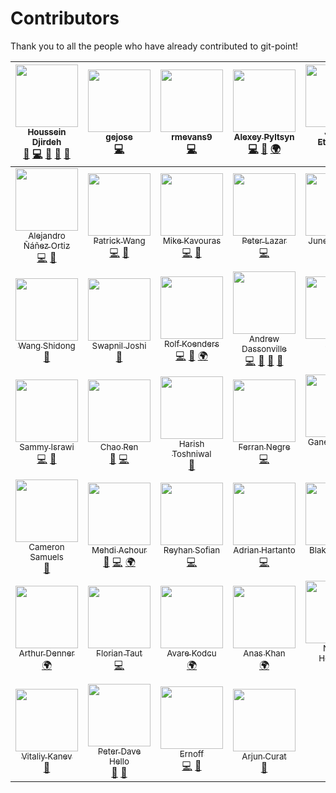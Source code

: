 # Contributors

Thank you to all the people who have already contributed to git-point!

<!-- ALL-CONTRIBUTORS-LIST:START - Do not remove or modify this section -->
| [<img src="https://avatars0.githubusercontent.com/u/12476932?v=3" width="100px;"/><br /><sub>Houssein Djirdeh</sub>](https://houssein.me)<br />[💬](#question-housseindjirdeh "Answering Questions") [💻](https://github.com/gitpoint/git-point/commits?author=housseindjirdeh "Code") [🎨](#design-housseindjirdeh "Design") [📖](https://github.com/gitpoint/git-point/commits?author=housseindjirdeh "Documentation") [👀](#review-housseindjirdeh "Reviewed Pull Requests") | [<img src="https://avatars2.githubusercontent.com/u/16705071?v=3" width="100px;"/><br /><sub>gejose</sub>](https://github.com/gejose)<br />[💻](https://github.com/gitpoint/git-point/commits?author=gejose "Code") | [<img src="https://avatars3.githubusercontent.com/u/14151327?v=3" width="100px;"/><br /><sub>rmevans9</sub>](https://github.com/rmevans9)<br />[💻](https://github.com/gitpoint/git-point/commits?author=rmevans9 "Code") | [<img src="https://avatars1.githubusercontent.com/u/4408379?v=3" width="100px;"/><br /><sub>Alexey Pyltsyn</sub>](http://lex111.ru)<br />[💻](https://github.com/gitpoint/git-point/commits?author=lex111 "Code") [🐛](https://github.com/gitpoint/git-point/issues?q=author%3Alex111 "Bug reports") [🌍](#translation-lex111 "Translation") | [<img src="https://avatars2.githubusercontent.com/u/10660468?v=3" width="100px;"/><br /><sub>Jason Etcovitch</sub>](https://jasonet.co)<br />[💻](https://github.com/gitpoint/git-point/commits?author=JasonEtco "Code") | [<img src="https://avatars1.githubusercontent.com/u/1166143?v=3" width="100px;"/><br /><sub>Hosmel Quintana</sub>](http://hosmelq.com)<br />[💻](https://github.com/gitpoint/git-point/commits?author=hosmelq "Code") |
| :---: | :---: | :---: | :---: | :---: | :---: |
| [<img src="https://avatars0.githubusercontent.com/u/464978?v=3" width="100px;"/><br /><sub>Alejandro Ñáñez Ortiz</sub>](http://co.linkedin.com/in/alejandronanez/)<br />[💻](https://github.com/gitpoint/git-point/commits?author=alejandronanez "Code") [👀](#review-alejandronanez "Reviewed Pull Requests") | [<img src="https://avatars3.githubusercontent.com/u/3055294?v=3" width="100px;"/><br /><sub>Patrick Wang</sub>](https://patw.me)<br />[💻](https://github.com/gitpoint/git-point/commits?author=patw0929 "Code") [🐛](https://github.com/gitpoint/git-point/issues?q=author%3Apatw0929 "Bug reports") | [<img src="https://avatars5.githubusercontent.com/u/627794?v=4" width="100px;"/><br /><sub>Mike Kavouras</sub>](https://github.com/mikekavouras)<br />[💻](https://github.com/gitpoint/git-point/commits?author=mikekavouras "Code") [🐛](https://github.com/gitpoint/git-point/issues?q=author%3Amikekavouras "Bug reports") | [<img src="https://avatars4.githubusercontent.com/u/4848554?v=4" width="100px;"/><br /><sub>Peter Lazar</sub>](https://github.com/peterlazar1993)<br />[💻](https://github.com/gitpoint/git-point/commits?author=peterlazar1993 "Code") | [<img src="https://avatars6.githubusercontent.com/u/5106887?v=4" width="100px;"/><br /><sub>June Domingo</sub>](https://github.com/junedomingo)<br />[💻](https://github.com/gitpoint/git-point/commits?author=junedomingo "Code") [🐛](https://github.com/gitpoint/git-point/issues?q=author%3Ajunedomingo "Bug reports") | [<img src="https://avatars7.githubusercontent.com/u/9287184?v=4" width="100px;"/><br /><sub>Antoine Boisadam</sub>](https://github.com/Antoine38660)<br />[💻](https://github.com/gitpoint/git-point/commits?author=Antoine38660 "Code") [🐛](https://github.com/gitpoint/git-point/issues?q=author%3AAntoine38660 "Bug reports") |
| [<img src="https://avatars6.githubusercontent.com/u/13142418?v=4" width="100px;"/><br /><sub>Wang Shidong</sub>](https://wsdjeg.github.io)<br />[📖](https://github.com/gitpoint/git-point/commits?author=wsdjeg "Documentation") | [<img src="https://avatars4.githubusercontent.com/u/2190589?v=4" width="100px;"/><br /><sub>Swapnil Joshi</sub>](http://swapnilmj.users.sourceforge.net/)<br />[📖](https://github.com/gitpoint/git-point/commits?author=swapnilmj "Documentation") | [<img src="https://avatars5.githubusercontent.com/u/408959?v=4" width="100px;"/><br /><sub>Rolf Koenders</sub>](https://github.com/RolfKoenders)<br />[💻](https://github.com/gitpoint/git-point/commits?author=RolfKoenders "Code") [🐛](https://github.com/gitpoint/git-point/issues?q=author%3ARolfKoenders "Bug reports") [🌍](#translation-RolfKoenders "Translation") | [<img src="https://avatars1.githubusercontent.com/u/10191084?v=4" width="100px;"/><br /><sub>Andrew Dassonville</sub>](https://andrewda.me)<br />[💻](https://github.com/gitpoint/git-point/commits?author=andrewda "Code") [💬](#question-andrewda "Answering Questions") [🐛](https://github.com/gitpoint/git-point/issues?q=author%3Aandrewda "Bug reports") [👀](#review-andrewda "Reviewed Pull Requests") | [<img src="https://avatars0.githubusercontent.com/u/2076088?v=4" width="100px;"/><br /><sub>Anton</sub>](https://medium.com/@antondomashnev)<br />[💻](https://github.com/gitpoint/git-point/commits?author=Antondomashnev "Code") | [<img src="https://avatars0.githubusercontent.com/u/14795799?v=4" width="100px;"/><br /><sub>Xuezheng Ma</sub>](https://github.com/xuezhma)<br />[💻](https://github.com/gitpoint/git-point/commits?author=xuezhma "Code") |
| [<img src="https://avatars0.githubusercontent.com/u/8962228?v=4" width="100px;"/><br /><sub>Sammy Israwi</sub>](https://github.com/SammyIsra)<br />[💻](https://github.com/gitpoint/git-point/commits?author=SammyIsra "Code") [🐛](https://github.com/gitpoint/git-point/issues?q=author%3ASammyIsra "Bug reports") | [<img src="https://avatars1.githubusercontent.com/u/8122587?v=4" width="100px;"/><br /><sub>Chao Ren</sub>](https://github.com/RogerAbyss)<br />[🐛](https://github.com/gitpoint/git-point/issues?q=author%3ARogerAbyss "Bug reports") [💻](https://github.com/gitpoint/git-point/commits?author=RogerAbyss "Code") | [<img src="https://avatars0.githubusercontent.com/u/11228182?v=4" width="100px;"/><br /><sub>Harish Toshniwal</sub>](https://introwit.in)<br />[📖](https://github.com/gitpoint/git-point/commits?author=introwit "Documentation") | [<img src="https://avatars2.githubusercontent.com/u/774577?v=4" width="100px;"/><br /><sub>Ferran Negre</sub>](http://github.com/ferrannp)<br />[💻](https://github.com/gitpoint/git-point/commits?author=ferrannp "Code") | [<img src="https://avatars2.githubusercontent.com/u/29695071?v=4" width="100px;"/><br /><sub>Ganesh Cauda Salim</sub>](https://github.com/caudaganesh)<br />[💻](https://github.com/gitpoint/git-point/commits?author=caudaganesh "Code") | [<img src="https://avatars0.githubusercontent.com/u/4316908?v=4" width="100px;"/><br /><sub>Wanda Ichsanul Isra</sub>](https://www.linkedin.com/in/wlisrausr)<br />[💻](https://github.com/gitpoint/git-point/commits?author=wlisrausr "Code") |
| [<img src="https://avatars0.githubusercontent.com/u/25394678?v=4" width="100px;"/><br /><sub>Cameron Samuels</sub>](http://cameronsamuels.com)<br />[📖](https://github.com/gitpoint/git-point/commits?author=CameronSamuels "Documentation") | [<img src="https://avatars2.githubusercontent.com/u/304450?v=4" width="100px;"/><br /><sub>Mehdi Achour</sub>](https://machour.idk.tn/)<br />[🐛](https://github.com/gitpoint/git-point/issues?q=author%3Amachour "Bug reports") [💻](https://github.com/gitpoint/git-point/commits?author=machour "Code") [🌍](#translation-machour "Translation") | [<img src="https://avatars2.githubusercontent.com/u/5353857?v=4" width="100px;"/><br /><sub>Reyhan Sofian</sub>](https://www.reyhan.tech/)<br />[💻](https://github.com/gitpoint/git-point/commits?author=reyhansofian "Code") | [<img src="https://avatars1.githubusercontent.com/u/11606323?v=4" width="100px;"/><br /><sub>Adrian Hartanto</sub>](https://github.com/adrianhartanto0)<br />[💻](https://github.com/gitpoint/git-point/commits?author=adrianhartanto0 "Code") | [<img src="https://avatars2.githubusercontent.com/u/3624869?v=4" width="100px;"/><br /><sub>Blake Y. Gong</sub>](https://github.com/blakegong)<br />[💻](https://github.com/gitpoint/git-point/commits?author=blakegong "Code") | [<img src="https://avatars3.githubusercontent.com/u/1736154?v=4" width="100px;"/><br /><sub>Xianming Zhong</sub>](https://github.com/chinesedfan)<br />[💻](https://github.com/gitpoint/git-point/commits?author=chinesedfan "Code") [🐛](https://github.com/gitpoint/git-point/issues?q=author%3Achinesedfan "Bug reports") |
| [<img src="https://avatars0.githubusercontent.com/u/13774309?v=4" width="100px;"/><br /><sub>Arthur Denner</sub>](https://github.com/arthurdenner)<br />[🌍](#translation-arthurdenner "Translation") | [<img src="https://avatars1.githubusercontent.com/u/18403881?v=4" width="100px;"/><br /><sub>Florian Taut</sub>](https://taut-fl.de)<br />[💻](https://github.com/gitpoint/git-point/commits?author=FlorianTaut "Code") | [<img src="https://avatars0.githubusercontent.com/u/15075759?v=4" width="100px;"/><br /><sub>Avare Kodcu</sub>](http://www.avarekodcu.com/iletisim)<br />[🌍](#translation-abdurrahmanekr "Translation") | [<img src="https://avatars0.githubusercontent.com/u/23240518?v=4" width="100px;"/><br /><sub>Anas Khan</sub>](http://anask.xyz)<br />[🌍](#translation-anaskhan96 "Translation") | [<img src="https://avatars0.githubusercontent.com/u/1930729?v=4" width="100px;"/><br /><sub>Nelson Henrique</sub>](https://github.com/nersoh)<br />[💻](https://github.com/gitpoint/git-point/commits?author=nersoh "Code") | [<img src="https://avatars3.githubusercontent.com/u/23623237?v=4" width="100px;"/><br /><sub>Charles Kenney</sub>](http://charleskenney.com)<br />[💻](https://github.com/gitpoint/git-point/commits?author=Charliekenney23 "Code") |
| [<img src="https://avatars0.githubusercontent.com/u/18398761?v=4" width="100px;"/><br /><sub>Vitaliy Kanev</sub>](https://github.com/vitalkanev)<br />[📖](https://github.com/gitpoint/git-point/commits?author=vitalkanev "Documentation") | [<img src="https://avatars3.githubusercontent.com/u/3691490?v=4" width="100px;"/><br /><sub>Peter Dave Hello</sub>](https://www.peterdavehello.org/)<br />[📖](https://github.com/gitpoint/git-point/commits?author=PeterDaveHello "Documentation") [🔧](#tool-PeterDaveHello "Tools") | [<img src="https://avatars3.githubusercontent.com/u/10849025?v=4" width="100px;"/><br /><sub>Ernoff</sub>](https://github.com/Ernoff)<br />[💻](https://github.com/gitpoint/git-point/commits?author=Ernoff "Code") [🐛](https://github.com/gitpoint/git-point/issues?q=author%3AErnoff "Bug reports") | [<img src="https://avatars3.githubusercontent.com/u/10121964?v=4" width="100px;"/><br /><sub>Arjun Curat</sub>](https://github.com/acurat)<br />[📖](https://github.com/gitpoint/git-point/commits?author=acurat "Documentation") |
<!-- ALL-CONTRIBUTORS-LIST:END -->
